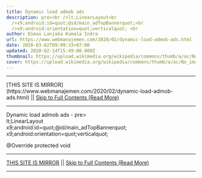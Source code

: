 ```yaml
---
title: Dynamic load admob ads
description: pre><br />lt;LinearLayout<br
  />x9;android:id=quot;@id/main_adTopBannerquot;<br
  />x9;android:orientation=quot;verticalquot; <br
author: Dimas Lanjaka Kumala Indra
url: https://www.webmanajemen.com/2020/02/dynamic-load-admob-ads.html
date: 2020-03-02T09:09:33+07:00
updated: 2020-02-14T15:49:00.000Z
thumbnail: https://upload.wikimedia.org/wikipedia/commons/thumb/a/ac/No_image_available.svg/2048px-No_image_available.svg.png
cover: https://upload.wikimedia.org/wikipedia/commons/thumb/a/ac/No_image_available.svg/2048px-No_image_available.svg.png
---
```


<hr/> [THIS SITE IS MIRROR](https://www.webmanajemen.com/2020/02/dynamic-load-admob-ads.html) || <a href="https://www.webmanajemen.com/2020/02/dynamic-load-admob-ads.html" rel="follow" class="button" id="read-more">Skip to Full Contents (Read More)</a> <hr/> Dynamic load admob ads - pre><br />lt;LinearLayout<br />x9;android:id=quot;@id/main_adTopBannerquot;<br />x9;android:orientation=quot;verticalquot; <br <LinearLayout
	android:id="@+id/main_adTopBanner"
	android:orientation="vertical" 
	android:layout_height="50dp"
	android:layout_width="match_parent">        
</LinearLayout>

@Override
protected void <hr/> [THIS SITE IS MIRROR](https://www.webmanajemen.com/2020/02/dynamic-load-admob-ads.html) || <a href="https://www.webmanajemen.com/2020/02/dynamic-load-admob-ads.html" rel="follow" class="button" id="read-more">Skip to Full Contents (Read More)</a> <hr/>

<script>
    if (location.host.includes('dimaslanjaka12')) {
      location.replace('https://www.webmanajemen.com/2020/02/dynamic-load-admob-ads.html');
    }
  </script>